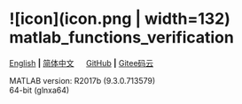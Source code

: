 # ![icon](icon.png | width=132) matlab_functions_verification

[English](README.md) **|** [简体中文](README_CN.md) &emsp; [GitHub](https://github.com/xinntao/matlab_functions_verification) **|** [Gitee码云](https://gitee.com/xinntao/matlab_functions_verification)

MATLAB version: R2017b (9.3.0.713579) <br>
64-bit (glnxa64)
